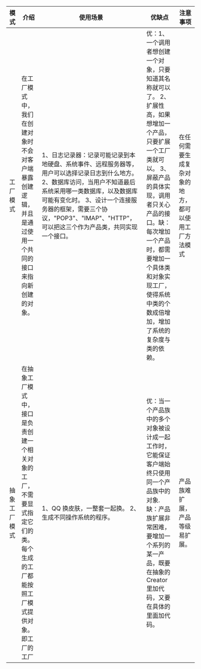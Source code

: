 | 模式 | 介绍 | 使用场景 | 优缺点 | 注意事项 |
| ----- | ----- | ----- | ----- | ----- |
| 工厂模式 | 在工厂模式中，我们在创建对象时不会对客户端暴露创建逻辑，并且是通过使用一个共同的接口来指向新创建的对象。| 1、日志记录器：记录可能记录到本地硬盘、系统事件、远程服务器等，用户可以选择记录日志到什么地方。  2、数据库访问，当用户不知道最后系统采用哪一类数据库，以及数据库可能有变化时。 3、设计一个连接服务器的框架，需要三个协议，"POP3"、"IMAP"、"HTTP"，可以把这三个作为产品类，共同实现一个接口。 | 优：1、一个调用者想创建一个对象，只要知道其名称就可以了。  2、扩展性高，如果想增加一个产品，只要扩展一个工厂类就可以。  3、屏蔽产品的具体实现，调用者只关心产品的接口。缺：每次增加一个产品时，都需要增加一个具体类和对象实现工厂，使得系统中类的个数成倍增加，增加了系统的复杂度与类的依赖。 | 在任何需要生成复杂对象的地方，都可以使用工厂方法模式 |
| 抽象工厂模式 | 在抽象工厂模式中，接口是负责创建一个相关对象的工厂，不需要显式指定它们的类。每个生成的工厂都能按照工厂模式提供对象。即工厂的工厂 | 1、QQ 换皮肤，一整套一起换。 2、生成不同操作系统的程序。| 优：当一个产品族中的多个对象被设计成一起工作时，它能保证客户端始终只使用同一个产品族中的对象. 缺：产品族扩展非常困难，要增加一个系列的某一产品，既要在抽象的 Creator 里加代码，又要在具体的里面加代码。| 产品族难扩展，产品等级易扩展。 |
